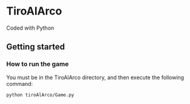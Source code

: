 # TiroAlArco
Coded with Python

## Getting started

### How to run the game

You must be in the TiroAlArco directory, and then execute the following command:

```
python tiroAlArco/Game.py
```
